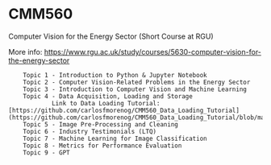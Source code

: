 # CMM560

Computer Vision for the Energy Sector (Short Course at RGU)

More info: https://www.rgu.ac.uk/study/courses/5630-computer-vision-for-the-energy-sector

        Topic 1 - Introduction to Python & Jupyter Notebook
        Topic 2 - Computer Vision-Related Problems in the Energy Sector
        Topic 3 - Introduction to Computer Vision and Machine Learning
        Topic 4 - Data Acquisition, Loading and Storage
				Link to Data Loading Tutorial: [https://github.com/carlosfmorenog/CMM560_Data_Loading_Tutorial](https://github.com/carlosfmorenog/CMM560_Data_Loading_Tutorial/blob/main/CMM560_data_loading_tutorial.ipynb)
        Topic 5 - Image Pre-Processing and Cleaning
        Topic 6 - Industry Testimonials (LTQ)
        Topic 7 - Machine Learning for Image Classification
        Topic 8 - Metrics for Performance Evaluation
        Topic 9 - GPT
